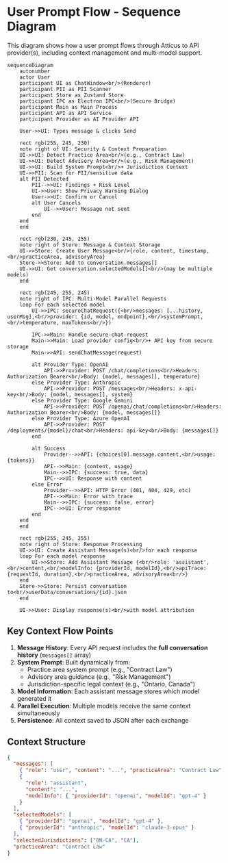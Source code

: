 # User Prompt Flow - Sequence Diagram

This diagram shows how a user prompt flows through Atticus to API provider(s), including context management and multi-model support.

```mermaid
sequenceDiagram
    autonumber
    actor User
    participant UI as ChatWindow<br/>(Renderer)
    participant PII as PII Scanner
    participant Store as Zustand Store
    participant IPC as Electron IPC<br/>(Secure Bridge)
    participant Main as Main Process
    participant API as API Service
    participant Provider as AI Provider API

    User->>UI: Types message & clicks Send

    rect rgb(255, 245, 230)
    note right of UI: Security & Context Preparation
    UI->>UI: Detect Practice Area<br/>(e.g., Contract Law)
    UI->>UI: Detect Advisory Area<br/>(e.g., Risk Management)
    UI->>UI: Build System Prompt<br/>+ Jurisdiction Context
    UI->>PII: Scan for PII/sensitive data
    alt PII Detected
        PII-->>UI: Findings + Risk Level
        UI->>User: Show Privacy Warning Dialog
        User->>UI: Confirm or Cancel
        alt User Cancels
            UI-->>User: Message not sent
        end
    end
    end

    rect rgb(230, 245, 255)
    note right of Store: Message & Context Storage
    UI->>Store: Create User Message<br/>{role, content, timestamp,<br/>practiceArea, advisoryArea}
    Store->>Store: Add to conversation.messages[]
    UI->>UI: Get conversation.selectedModels[]<br/>(may be multiple models)
    end

    rect rgb(245, 255, 245)
    note right of IPC: Multi-Model Parallel Requests
    loop For each selected model
        UI->>IPC: secureChatRequest({<br/>messages: [...history, userMsg],<br/>provider: {id, model, endpoint},<br/>systemPrompt,<br/>temperature, maxTokens<br/>})

        IPC->>Main: Handle secure-chat-request
        Main->>Main: Load provider config<br/>+ API key from secure storage
        Main->>API: sendChatMessage(request)

        alt Provider Type: OpenAI
            API->>Provider: POST /chat/completions<br/>Headers: Authorization Bearer<br/>Body: {model, messages[], temperature}
        else Provider Type: Anthropic
            API->>Provider: POST /messages<br/>Headers: x-api-key<br/>Body: {model, messages[], system}
        else Provider Type: Google Gemini
            API->>Provider: POST /openai/chat/completions<br/>Headers: Authorization Bearer<br/>Body: {model, messages[]}
        else Provider Type: Azure OpenAI
            API->>Provider: POST /deployments/{model}/chat<br/>Headers: api-key<br/>Body: {messages[]}
        end

        alt Success
            Provider-->>API: {choices[0].message.content,<br/>usage: {tokens}}
            API-->>Main: {content, usage}
            Main-->>IPC: {success: true, data}
            IPC-->>UI: Response with content
        else Error
            Provider-->>API: HTTP Error (401, 404, 429, etc)
            API-->>Main: Error with trace
            Main-->>IPC: {success: false, error}
            IPC-->>UI: Error response
        end
    end
    end

    rect rgb(255, 245, 255)
    note right of Store: Response Processing
    UI->>UI: Create Assistant Message(s)<br/>for each response
    loop For each model response
        UI->>Store: Add Assistant Message {<br/>role: 'assistant',<br/>content,<br/>modelInfo: {providerId, modelId},<br/>apiTrace: {requestId, duration},<br/>practiceArea, advisoryArea<br/>}
    end
    Store->>Store: Persist conversation to<br/>userData/conversations/{id}.json
    end

    UI->>User: Display response(s)<br/>with model attribution
```

## Key Context Flow Points

1. **Message History**: Every API request includes the **full conversation history** (`messages[]` array)
2. **System Prompt**: Built dynamically from:
   - Practice area system prompt (e.g., "Contract Law")
   - Advisory area guidance (e.g., "Risk Management")
   - Jurisdiction-specific legal context (e.g., "Ontario, Canada")
3. **Model Information**: Each assistant message stores which model generated it
4. **Parallel Execution**: Multiple models receive the same context simultaneously
5. **Persistence**: All context saved to JSON after each exchange

## Context Structure

```json
{
  "messages": [
    { "role": "user", "content": "...", "practiceArea": "Contract Law" },
    {
      "role": "assistant",
      "content": "...",
      "modelInfo": { "providerId": "openai", "modelId": "gpt-4" }
    }
  ],
  "selectedModels": [
    { "providerId": "openai", "modelId": "gpt-4" },
    { "providerId": "anthropic", "modelId": "claude-3-opus" }
  ],
  "selectedJurisdictions": ["ON-CA", "CA"],
  "practiceArea": "Contract Law"
}
```

